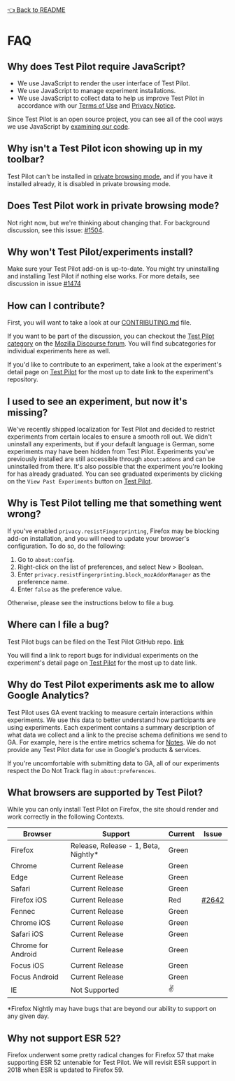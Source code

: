[👈 Back to README](../README.md)

# FAQ

## Why does Test Pilot require JavaScript?

- We use JavaScript to render the user interface of Test Pilot.
- We use JavaScript to manage experiment installations.
- We use JavaScript to collect data to help us improve Test Pilot in accordance with our [Terms of Use](https://testpilot.firefox.com/terms) and [Privacy Notice](https://testpilot.firefox.com/privacy).

Since Test Pilot is an open source project, you can see all of the cool ways we use JavaScript by [examining our code](https://github.com/mozilla/testpilot/).

## Why isn't a Test Pilot icon showing up in my toolbar?

Test Pilot can't be installed in [private browsing mode](https://support.mozilla.org/en-US/kb/private-browsing-use-firefox-without-history?redirectlocale=en-US&redirectslug=Private+Browsing),
and if you have it installed already, it is disabled in private browsing mode.

## Does Test Pilot work in private browsing mode?

Not right now, but we're thinking about changing that. For background discussion, see this issue: [#1504](https://github.com/mozilla/testpilot/issues/1504).

## Why won't Test Pilot/experiments install?

Make sure your Test Pilot add-on is up-to-date. You might try uninstalling and installing Test Pilot if nothing else works. For more details, see discussion in issue [#1474](https://github.com/mozilla/testpilot/issues/1474)

## How can I contribute?

First, you will want to take a look at our [CONTRIBUTING.md](https://github.com/mozilla/testpilot/blob/master/CONTRIBUTING.md) file.

If you want to be part of the discussion, you can checkout the [Test Pilot category](https://discourse.mozilla-community.org/c/test-pilot) on the [Mozilla Discourse forum](https://discourse.mozilla-community.org). You will find subcategories for individual experiments here as well.

If you'd like to contribute to an experiment, take a look at the experiment's detail page on [Test Pilot](https://testpilot.firefox.com/) for the most up to date link to the experiment's repository.

## I used to see an experiment, but now it's missing?

We've recently shipped localization for Test Pilot and decided to restrict experiments from certain locales to ensure a smooth roll out. We didn't uninstall any experiments, but if your default language is German, some experiments may have been hidden from Test Pilot.
Experiments you've previously installed are still accessible through `about:addons` and can be uninstalled from there. It's also possible that the experiment you're looking for has already graduated.
You can see graduated experiments by clicking on the `View Past Experiments` button on [Test Pilot](https://testpilot.firefox.com/).

## Why is Test Pilot telling me that something went wrong?

If you've enabled `privacy.resistFingerprinting`, Firefox may be blocking add-on installation, and you will need to update your browser's configuration. To do so, do the following:
1. Go to `about:config`.
2. Right-click on the list of preferences, and select New > Boolean.
3. Enter `privacy.resistFingerprinting.block_mozAddonManager` as the preference name.
4. Enter `false` as the preference value.

Otherwise, please see the instructions below to file a bug.

## Where can I file a bug?

Test Pilot bugs can be filed on the Test Pilot GitHub repo. [link](https://github.com/mozilla/testpilot/issues)

You will find a link to report bugs for individual experiments on the experiment's detail page on [Test Pilot](https://testpilot.firefox.com/) for the most up to date link.

## Why do Test Pilot experiments ask me to allow Google Analytics?

Test Pilot uses GA event tracking to measure certain interactions within experiments. We use this data to better understand how participants are using experiments. Each experiment contains a summary description of what data we collect and a link to the precise schema definitions we send to GA. For example, here is the entire metrics schema for [Notes](https://github.com/mozilla/notes/blob/master/docs/metrics.md). We do not provide any Test Pilot data for use in Google's products & services.

If you're uncomfortable with submitting data to GA, all of our experiments respect the Do Not Track flag in `about:preferences`.

## What browsers are supported by Test Pilot?

While you can only install Test Pilot on Firefox, the site should render and work correctly in the following Contexts.

| Browser            | Support                              | Current | Issue |
|--------------------|--------------------------------------|---------|-------|
| Firefox            | Release, Release - 1, Beta, Nightly* | Green   |       |
| Chrome             | Current Release                      | Green   |       |
| Edge               | Current Release                      | Green   |       |
| Safari             | Current Release                      | Green   |       |
| Firefox iOS        | Current Release                      | Red     | [#2642](https://github.com/mozilla/testpilot/issues/2642) |
| Fennec             | Current Release                      | Green   |       |
| Chrome iOS         | Current Release                      | Green   |       |
| Safari iOS         | Current Release                      | Green   |       |
| Chrome for Android | Current Release                      | Green   |       |
| Focus iOS          | Current Release                      | Green   |       |
| Focus Android      | Current Release                      | Green   |       |
| IE                 | Not Supported                        |   ✌️     |       |

*Firefox Nightly may have bugs that are beyond our ability to support on any given day.

## Why not support ESR 52?

Firefox underwent some pretty radical changes for Firefox 57 that make supporting ESR 52 untenable for Test Pilot. We will revisit ESR support in 2018 when ESR is updated to Firefox 59.




